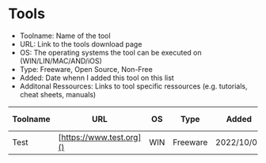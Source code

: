 # Tools

- Toolname: Name of the tool
- URL: Link to the tools download page
- OS: The operating systems the tool can be executed on (WIN/LIN/MAC/AND/iOS)
- Type: Freeware, Open Source, Non-Free
- Added: Date whenn I added this tool on this list
- Additonal Ressources: Links to tool specific ressources (e.g. tutorials, cheat sheets, manuals)


|Toolname | URL | OS | Type| Added | Additional Ressources |
| --- | --- | --- | ---| --- | --- | 
|Test |[https://www.test.org]()|WIN|Freeware| 2022/10/06 | 

